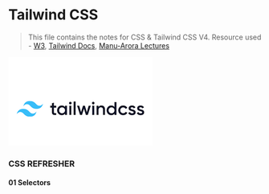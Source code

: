 # Tailwind CSS
> This file contains the notes for CSS & Tailwind CSS V4.
> Resource used - [W3](https://www.w3schools.com/css/), [Tailwind Docs](https://tailwindcss.com/docs/styling-with-utility-classes), [Manu-Arora Lectures](https://www.youtube.com/watch?v=TccuoqN9Iu8&list=PLympUr-oxAWW49GdE7mU1LmglglRYfW2j&index=10)

![Tailwind CSS](./readme-assets/tailwind.png)


### CSS REFRESHER

#### 01 Selectors
